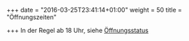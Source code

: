 +++
date = "2016-03-25T23:41:14+01:00"
weight = 50
title = "Öffnungszeiten"

+++
In der Regel ab 18 Uhr, siehe [Öffnungsstatus](https://status.kreativitaet-trifft-technik.de/)
